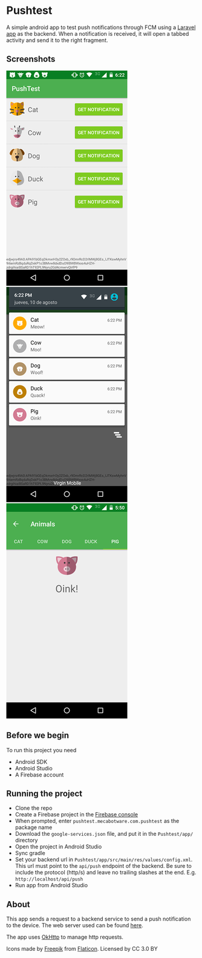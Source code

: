 # Pushtest

A simple android app to test push notifications through FCM using a [Laravel app](https://github.com/bul-ikana/pushtest-laravel) as the backend. When a notification is received, it will open a tabbed activity and send it to the right fragment.

## Screenshots
![](docs/i1.png)
![](docs/i2.png)
![](docs/i3.png)

## Before we begin

To run this project you need

* Android SDK
* Android Studio
* A Firebase account

## Running the project

* Clone the repo
* Create a Firebase project in the [Firebase console](https://console.firebase.google.com/)
* When prompted, enter `pushtest.mecabotware.com.pushtest` as the package name
* Download the `google-services.json` file, and put it in the `Pushtest/app/` directory
* Open the project in Android Studio
* Sync gradle
* Set your backend url in `Pushtest/app/src/main/res/values/config.xml`. This url must point to the `api/push` endpoint of the backend. Be sure to include the protocol (http/s) and leave no trailing slashes at the end. E.g. `http://localhost/api/push`
* Run app from Android Studio

## About

This app sends a request to a backend service to send a push notification to the device. The web server used can be found [here](https://github.com/bul-ikana/pushtest-laravel).

The app uses [OkHttp](https://github.com/square/okhttp) to manage http requests.

Icons made by [Freepik](http://www.freepik.com) from [Flaticon](https://www.flaticon.com/). Licensed by CC 3.0 BY

